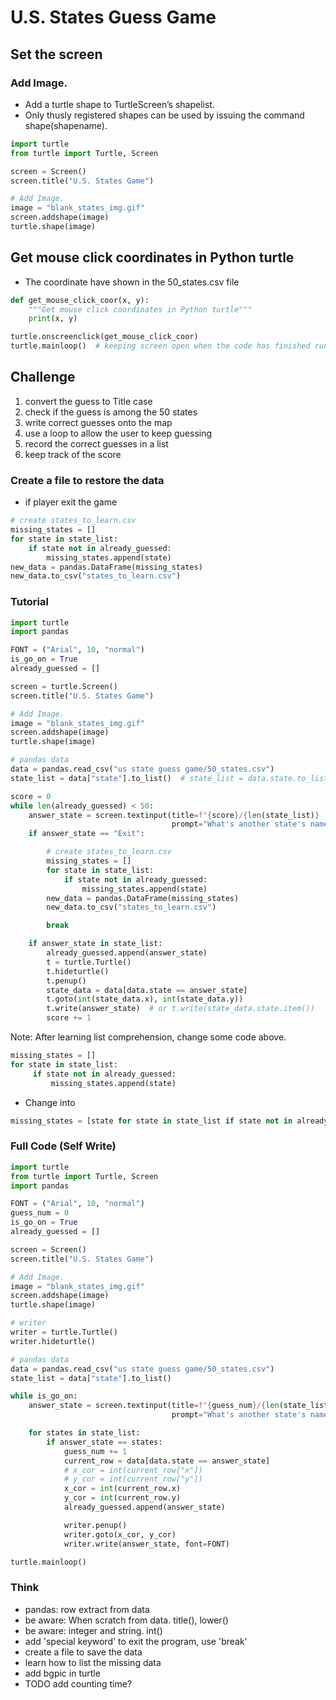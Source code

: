 # U.S. States Guess Game 

## Set the screen
### Add Image.
* Add a turtle shape to TurtleScreen’s shapelist.
* Only thusly registered shapes can be used by issuing the command shape(shapename).
```python
import turtle
from turtle import Turtle, Screen

screen = Screen()
screen.title("U.S. States Game")

# Add Image.
image = "blank_states_img.gif"
screen.addshape(image)
turtle.shape(image)
```

## Get mouse click coordinates in Python turtle
* The coordinate have shown in the 50_states.csv file
```python
def get_mouse_click_coor(x, y):
    """Get mouse click coordinates in Python turtle"""
    print(x, y)

turtle.onscreenclick(get_mouse_click_coor)
turtle.mainloop()  # keeping screen open when the code has finished running
```

## Challenge
1. convert the guess to Title case
2. check if the guess is among the 50 states
3. write correct guesses onto the map
4. use a loop to allow the user to keep guessing
5. record the correct guesses in a list
6. keep track of the score

### Create a file to restore the data 
* if player exit the game
```python
# create states_to_learn.csv
missing_states = []
for state in state_list:
    if state not in already_guessed:
        missing_states.append(state)
new_data = pandas.DataFrame(missing_states)
new_data.to_csv("states_to_learn.csv")
```
### Tutorial

```python
import turtle
import pandas

FONT = ("Arial", 10, "normal")
is_go_on = True
already_guessed = []

screen = turtle.Screen()
screen.title("U.S. States Game")

# Add Image.
image = "blank_states_img.gif"
screen.addshape(image)
turtle.shape(image)

# pandas data
data = pandas.read_csv("us state guess game/50_states.csv")
state_list = data["state"].to_list()  # state_list = data.state.to_list()

score = 0
while len(already_guessed) < 50:
    answer_state = screen.textinput(title=f"{score}/{len(state_list)}  State Correct",
                                    prompt="What's another state's name?").title()
    if answer_state == "Exit":

        # create states_to_learn.csv
        missing_states = []
        for state in state_list:
            if state not in already_guessed:
                missing_states.append(state)
        new_data = pandas.DataFrame(missing_states)
        new_data.to_csv("states_to_learn.csv")

        break

    if answer_state in state_list:
        already_guessed.append(answer_state)
        t = turtle.Turtle()
        t.hideturtle()
        t.penup()
        state_data = data[data.state == answer_state]
        t.goto(int(state_data.x), int(state_data.y))
        t.write(answer_state)  # or t.write(state_data.state.item())
        score += 1

```
Note: After learning list comprehension, change some code above.
```python
missing_states = []
for state in state_list:
     if state not in already_guessed:
         missing_states.append(state)
```
* Change into
```python
missing_states = [state for state in state_list if state not in already_guessed]
```

### Full Code (Self Write)

```python
import turtle
from turtle import Turtle, Screen
import pandas

FONT = ("Arial", 10, "normal")
guess_num = 0
is_go_on = True
already_guessed = []

screen = Screen()
screen.title("U.S. States Game")

# Add Image.
image = "blank_states_img.gif"
screen.addshape(image)
turtle.shape(image)

# writer
writer = turtle.Turtle()
writer.hideturtle()

# pandas data
data = pandas.read_csv("us state guess game/50_states.csv")
state_list = data["state"].to_list()

while is_go_on:
    answer_state = screen.textinput(title=f"{guess_num}/{len(state_list)}  State Correct",
                                    prompt="What's another state's name?").title()

    for states in state_list:
        if answer_state == states:
            guess_num += 1
            current_row = data[data.state == answer_state]
            # x_cor = int(current_row["x"])
            # y_cor = int(current_row["y"])
            x_cor = int(current_row.x)
            y_cor = int(current_row.y)
            already_guessed.append(answer_state)

            writer.penup()
            writer.goto(x_cor, y_cor)
            writer.write(answer_state, font=FONT)

turtle.mainloop()

```
### Think 
* pandas: row extract from data
* be aware: When scratch from data.  title(), lower() 
* be aware: integer and string.  int()
* add 'special keyword' to exit the program, use 'break'
* create a file to save the data
* learn how to list the missing data
* add bgpic in turtle
* TODO add counting time?
